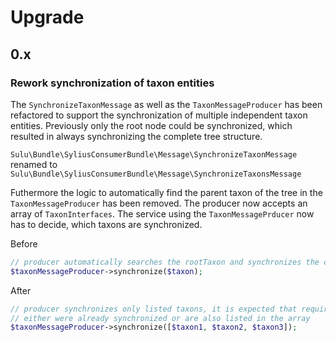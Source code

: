# Upgrade

## 0.x

### Rework synchronization of taxon entities

The `SynchronizeTaxonMessage` as well as the `TaxonMessageProducer` has
been refactored to support the synchronization of multiple independent taxon
entities. Previously only the root node could be synchronized, which resulted
in always synchronizing the complete tree structure.

`Sulu\Bundle\SyliusConsumerBundle\Message\SynchronizeTaxonMessage` renamed to `Sulu\Bundle\SyliusConsumerBundle\Message\SynchronizeTaxonsMessage`

Futhermore the logic to automatically find the parent taxon of the tree in the `TaxonMessageProducer` has been removed.
The producer now accepts an array of `TaxonInterfaces`. The service using the `TaxonMessagePrducer` now has to decide, which taxons
are synchronized.

Before
```php
// producer automatically searches the rootTaxon and synchronizes the complete tree
$taxonMessageProducer->synchronize($taxon);
```

After
```php
// producer synchronizes only listed taxons, it is expected that required parent taxons
// either were already synchronized or are also listed in the array
$taxonMessageProducer->synchronize([$taxon1, $taxon2, $taxon3]);
```
